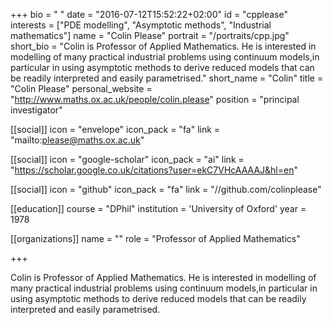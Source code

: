 +++
bio = " "
date = "2016-07-12T15:52:22+02:00"
id = "cpplease"
interests = ["PDE modelling", "Asymptotic methods", "Industrial mathematics"]
name = "Colin Please"
portrait = "/portraits/cpp.jpg"
short_bio = "Colin is Professor of Applied Mathematics. He is interested in modelling of many practical industrial problems using continuum models,in particular in using asymptotic methods to derive reduced models that can be readily interpreted and easily parametrised."
short_name = "Colin"
title = "Colin Please"
personal_website = "http://www.maths.ox.ac.uk/people/colin.please"
position = "principal investigator"

[[social]]
    icon = "envelope"
    icon_pack = "fa"
    link = "mailto:please@maths.ox.ac.uk"

[[social]]
    icon = "google-scholar"
    icon_pack = "ai"
    link = "https://scholar.google.co.uk/citations?user=ekC7VHcAAAAJ&hl=en"

[[social]]
    icon = "github"
    icon_pack = "fa"
    link = "//github.com/colinplease"

[[education]]
    course = "DPhil"
    institution = 'University of Oxford'
    year = 1978

[[organizations]]
    name = ""
    role = "Professor of Applied Mathematics"

+++

Colin is Professor of Applied Mathematics. He is interested in modelling of many practical industrial problems using continuum models,in particular in using asymptotic methods to derive reduced models that can be readily interpreted and easily parametrised.
